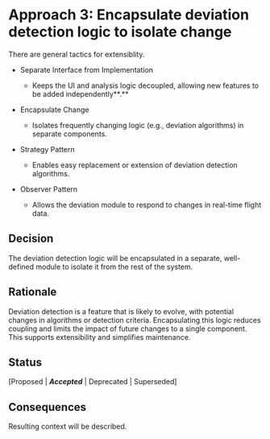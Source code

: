 # Approach 3: Encapsulate deviation detection logic to isolate change
There are general tactics for extensiblity.
- Separate Interface from Implementation
  - Keeps the UI and analysis logic decoupled, allowing new features to be added independently**.**
    
- Encapsulate Change
  - Isolates frequently changing logic (e.g., deviation algorithms) in separate components.

- Strategy Pattern
  - Enables easy replacement or extension of deviation detection algorithms.

- Observer Pattern
  - Allows the deviation module to respond to changes in real-time flight data.

## Decision 
The deviation detection logic will be encapsulated in a separate, well-defined module to isolate it from the rest of the system.

## Rationale 
Deviation detection is a feature that is likely to evolve, with potential changes in algorithms or detection criteria. Encapsulating this logic reduces coupling and limits the impact of future changes to a single component. This supports extensibility and simplifies maintenance.

## Status
[Proposed | ***Accepted*** | Deprecated | Superseded]

## Consequences
Resulting context will be described.
